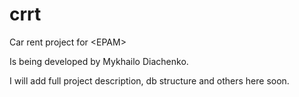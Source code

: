 # crrt
Car rent project for &lt;EPAM>

Is being developed by Mykhailo Diachenko.

I will add full project description, db structure and others here soon.
